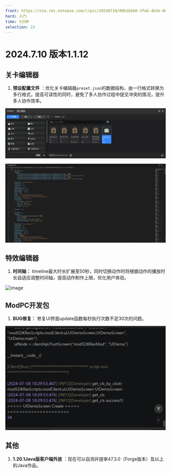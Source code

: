 ```yaml
---
front: https://nie.res.netease.com/r/pic/20240710/00b1bbb0-3feb-4b3e-807a-42efe2edb40b.jpg
hard: 入门
time: 5分钟
selection: 23
---
```


#  2024.7.10 版本1.1.12



## 关卡编辑器

1.  **预设配置文件** ：优化关卡编辑器`preset.json`的数据结构，由一行格式转换为多行格式，提高可读性的同时，避免了多人协作过程中提交冲突的情况，提升多人协作效率。

![image](./images/240710/preset_0.png)

![image](./images/240710/preset_1.png)



## 特效编辑器

1. **时间轴：** timeline最大时长扩展至50秒，同时切换动作时将根据动作的播放时长自适应调整时间轴，提高动作制作上限，优化用户体验。

![image](./images/240710/timeline.gif)



## ModPC开发包

1. **BUG修复：** 修复UI界面update函数每秒执行次数不足30次的问题。

![image](./images/240710/modpcbugfix.gif)



## 其他

1. **1.20.1Java版客户端外放** ：现在可以自测并提审47.3.0（Forge版本）及以上的Java作品。
